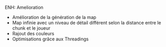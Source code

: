 ENH: Amelioration

- Amélioration de la génération de la map
- Map infinie avec un niveau de détail différent selon la distance entre le chunk et le joueur
- Rajout des couleurs
- Optimisations grâce aux Threadings